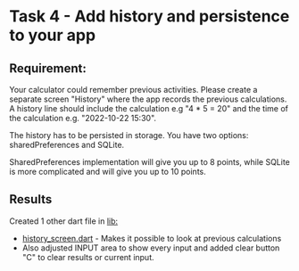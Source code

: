 # Task 4 - Add history and persistence to your app

## Requirement:<br>
Your calculator could remember previous activities. Please create a separate screen "History" where the app records the previous calculations. A history line should include the calculation e.g "4 * 5 = 20" and the time of the calculation e.g. "2022-10-22 15:30".

The history has to be persisted in storage. You have two options: sharedPreferences and SQLite.

SharedPreferences implementation will give you up to 8 points, while SQLite is more complicated and will give you up to 10 points.

## Results

Created 1 other dart file in [lib:](https://github.com/mdkostom/MobileCalc/tree/Task-5-Add-history-and-persistence-to-your-app/lib)
- [history_screen.dart](https://github.com/mdkostom/MobileCalc/blob/Task-5-Add-history-and-persistence-to-your-app/lib/history_screen.dart) - Makes it possible to look at previous calculations
- Also adjusted INPUT area to show every input and added clear button "C" to clear results or current input.
